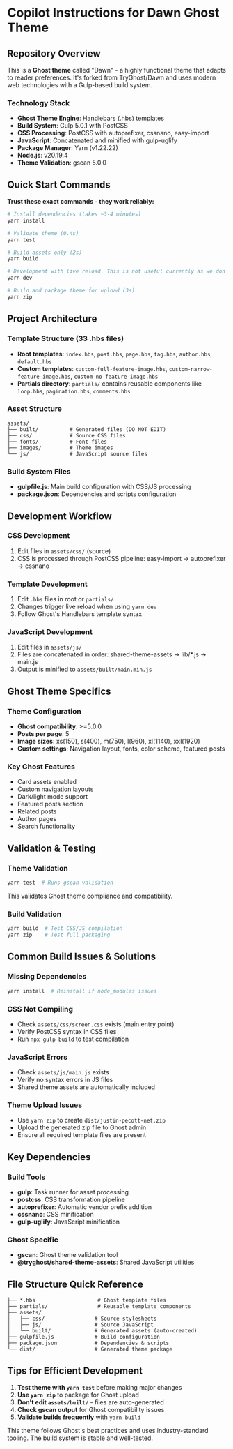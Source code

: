 # Copilot Instructions for Dawn Ghost Theme

## Repository Overview

This is a **Ghost theme** called "Dawn" - a highly functional theme that adapts to reader preferences. It's forked from TryGhost/Dawn and uses modern web technologies with a Gulp-based build system.

### Technology Stack

-   **Ghost Theme Engine**: Handlebars (.hbs) templates
-   **Build System**: Gulp 5.0.1 with PostCSS
-   **CSS Processing**: PostCSS with autoprefixer, cssnano, easy-import
-   **JavaScript**: Concatenated and minified with gulp-uglify
-   **Package Manager**: Yarn (v1.22.22)
-   **Node.js**: v20.19.4
-   **Theme Validation**: gscan 5.0.0

## Quick Start Commands

**Trust these exact commands - they work reliably:**

```bash
# Install dependencies (takes ~3-4 minutes)
yarn install

# Validate theme (0.4s)
yarn test

# Build assets only (2s)
yarn build

# Development with live reload. This is not useful currently as we don't have a working local installation to test against.
yarn dev

# Build and package theme for upload (3s)
yarn zip
```

## Project Architecture

### Template Structure (33 .hbs files)

-   **Root templates**: `index.hbs`, `post.hbs`, `page.hbs`, `tag.hbs`, `author.hbs`, `default.hbs`
-   **Custom templates**: `custom-full-feature-image.hbs`, `custom-narrow-feature-image.hbs`, `custom-no-feature-image.hbs`
-   **Partials directory**: `partials/` contains reusable components like `loop.hbs`, `pagination.hbs`, `comments.hbs`

### Asset Structure

```
assets/
├── built/          # Generated files (DO NOT EDIT)
├── css/            # Source CSS files
├── fonts/          # Font files
├── images/         # Theme images
└── js/             # JavaScript source files
```

### Build System Files

-   **gulpfile.js**: Main build configuration with CSS/JS processing
-   **package.json**: Dependencies and scripts configuration

## Development Workflow

### CSS Development

1. Edit files in `assets/css/` (source)
2. CSS is processed through PostCSS pipeline: easy-import → autoprefixer → cssnano

### Template Development

1. Edit `.hbs` files in root or `partials/`
2. Changes trigger live reload when using `yarn dev`
3. Follow Ghost's Handlebars template syntax

### JavaScript Development

1. Edit files in `assets/js/`
2. Files are concatenated in order: shared-theme-assets → lib/\*.js → main.js
3. Output is minified to `assets/built/main.min.js`

## Ghost Theme Specifics

### Theme Configuration

-   **Ghost compatibility**: >=5.0.0
-   **Posts per page**: 5
-   **Image sizes**: xs(150), s(400), m(750), l(960), xl(1140), xxl(1920)
-   **Custom settings**: Navigation layout, fonts, color scheme, featured posts

### Key Ghost Features

-   Card assets enabled
-   Custom navigation layouts
-   Dark/light mode support
-   Featured posts section
-   Related posts
-   Author pages
-   Search functionality

## Validation & Testing

### Theme Validation

```bash
yarn test  # Runs gscan validation
```

This validates Ghost theme compliance and compatibility.

### Build Validation

```bash
yarn build  # Test CSS/JS compilation
yarn zip    # Test full packaging
```

## Common Build Issues & Solutions

### Missing Dependencies

```bash
yarn install  # Reinstall if node_modules issues
```

### CSS Not Compiling

-   Check `assets/css/screen.css` exists (main entry point)
-   Verify PostCSS syntax in CSS files
-   Run `npx gulp build` to test compilation

### JavaScript Errors

-   Check `assets/js/main.js` exists
-   Verify no syntax errors in JS files
-   Shared theme assets are automatically included

### Theme Upload Issues

-   Use `yarn zip` to create `dist/justin-pecott-net.zip`
-   Upload the generated zip file to Ghost admin
-   Ensure all required template files are present

## Key Dependencies

### Build Tools

-   **gulp**: Task runner for asset processing
-   **postcss**: CSS transformation pipeline
-   **autoprefixer**: Automatic vendor prefix addition
-   **cssnano**: CSS minification
-   **gulp-uglify**: JavaScript minification

### Ghost Specific

-   **gscan**: Ghost theme validation tool
-   **@tryghost/shared-theme-assets**: Shared JavaScript utilities

## File Structure Quick Reference

```
├── *.hbs                    # Ghost template files
├── partials/                # Reusable template components
├── assets/
│   ├── css/                # Source stylesheets
│   ├── js/                 # Source JavaScript
│   └── built/              # Generated assets (auto-created)
├── gulpfile.js             # Build configuration
├── package.json            # Dependencies & scripts
└── dist/                   # Generated theme package
```

## Tips for Efficient Development

1. **Test theme with `yarn test`** before making major changes
2. **Use `yarn zip`** to package for Ghost upload
3. **Don't edit `assets/built/`** - files are auto-generated
4. **Check gscan output** for Ghost compatibility issues
5. **Validate builds frequently** with `yarn build`

This theme follows Ghost's best practices and uses industry-standard tooling. The build system is stable and well-tested.
